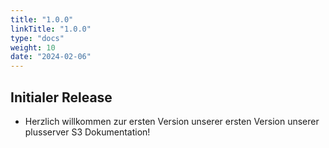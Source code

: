 ```yaml
---
title: "1.0.0"
linkTitle: "1.0.0"
type: "docs"
weight: 10
date: "2024-02-06"
---
```


## Initialer Release

- Herzlich willkommen zur ersten Version unserer ersten Version unserer plusserver S3 Dokumentation!
